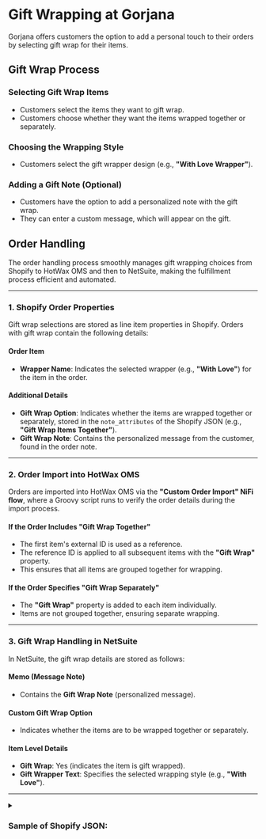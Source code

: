 # Gift Wrapping at Gorjana

Gorjana offers customers the option to add a personal touch to their orders by selecting gift wrap for their items.

## Gift Wrap Process

### Selecting Gift Wrap Items
- Customers select the items they want to gift wrap.  
- Customers choose whether they want the items wrapped together or separately.  

### Choosing the Wrapping Style
- Customers select the gift wrapper design (e.g., **"With Love Wrapper"**).  

### Adding a Gift Note (Optional)
- Customers have the option to add a personalized note with the gift wrap.  
- They can enter a custom message, which will appear on the gift.  

## Order Handling
The order handling process smoothly manages gift wrapping choices from Shopify to HotWax OMS and then to NetSuite, making the fulfillment process efficient and automated.

---

### 1. Shopify Order Properties
Gift wrap selections are stored as line item properties in Shopify. Orders with gift wrap contain the following details:

#### Order Item
- **Wrapper Name**: Indicates the selected wrapper (e.g., **"With Love"**) for the item in the order.  

#### Additional Details
- **Gift Wrap Option**: Indicates whether the items are wrapped together or separately, stored in the `note_attributes` of the Shopify JSON (e.g., **"Gift Wrap Items Together"**).  
- **Gift Wrap Note**: Contains the personalized message from the customer, found in the order note.  

---

### 2. Order Import into HotWax OMS
Orders are imported into HotWax OMS via the **"Custom Order Import" NiFi flow**, where a Groovy script runs to verify the order details during the import process.  

#### If the Order Includes "Gift Wrap Together"
- The first item's external ID is used as a reference.  
- The reference ID is applied to all subsequent items with the **"Gift Wrap"** property.  
- This ensures that all items are grouped together for wrapping.  

#### If the Order Specifies "Gift Wrap Separately"
- The **"Gift Wrap"** property is added to each item individually.  
- Items are not grouped together, ensuring separate wrapping.  

---

### 3. Gift Wrap Handling in NetSuite
In NetSuite, the gift wrap details are stored as follows:  

#### Memo (Message Note)
- Contains the **Gift Wrap Note** (personalized message).  

#### Custom Gift Wrap Option
- Indicates whether the items are to be wrapped together or separately.  

#### Item Level Details
- **Gift Wrap**: Yes (indicates the item is gift wrapped).  
- **Gift Wrapper Text**: Specifies the selected wrapping style (e.g., **"With Love"**).  

---
<details>
  <summary> <h3>Sample of Shopify JSON:</h3></summary>

```json
{
  "order": {
    "note": "happy birthday",
    "note_attribute": [
      {
        "name": "Gift wrap option",
        "value": "Gift wrap items together"
      }
    ],
    "line_items": [
      {
        "properties": [
          {
            "name": "Gift wrap",
            "value": "with love"
          }
        ]
      }
    ]
  }
}
```
</details>


